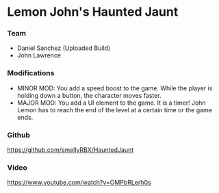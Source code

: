 # Lemon John's Haunted Jaunt

### Team
- Daniel Sanchez (Uploaded Build)<br/>
- John Lawrence

### Modifications
- MINOR MOD: You add a speed boost to the game. While the player is holding down a button, the character moves faster.<br/>
- MAJOR MOD: You add a UI element to the game. It is a timer! John Lemon has to reach the end of the level at a certain time or the game ends.

### Github
https://github.com/smellyRBX/HauntedJaunt

### Video
https://www.youtube.com/watch?v=OMPbRLerh0s
